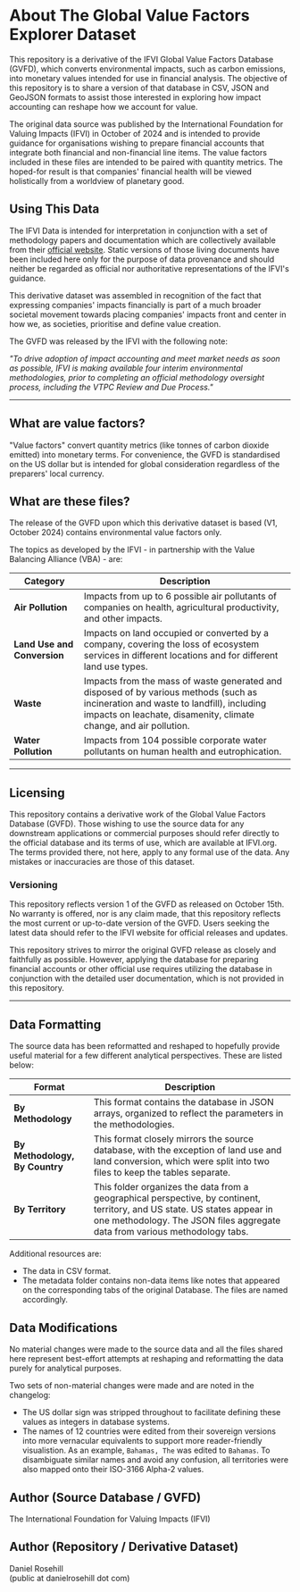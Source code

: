 # About The Global Value Factors Explorer Dataset

This repository is a derivative of the IFVI Global Value Factors Database (GVFD), which converts environmental impacts, such as carbon emissions, into monetary values intended for use in financial analysis. The objective of this repository is to share a version of that database in CSV, JSON and GeoJSON formats to assist those interested in exploring how impact accounting can reshape how we account for value.

The original data source was published by the International Foundation for Valuing Impacts (IFVI) in October of 2024 and is intended to provide guidance for organisations wishing to prepare financial accounts that integrate both financial and non-financial line items. The value factors included in these files are intended to be paired with quantity metrics. The hoped-for result is that companies' financial health will be viewed holistically from a worldview of planetary good.

## Using This Data

The IFVI Data is intended for interpretation in conjunction with a set of methodology papers and documentation which are collectively available from their [official website](https://www.ifvi.org). Static versions of those living documents have been included here only for the purpose of data provenance and should neither be regarded as official nor authoritative representations of the IFVI's guidance.

This derivative dataset was assembled in recognition of the fact that expressing companies' impacts financially is part of a much broader societal movement towards placing companies' impacts front and center in how we, as societies, prioritise and define value creation. 

The GVFD was released by the IFVI with the following note:

*"To drive adoption of impact accounting and meet market needs as soon as possible, IFVI is making available four interim environmental methodologies, prior to completing an official methodology oversight process, including the VTPC Review and Due Process."*
 
 ---

## What are value factors?

"Value factors" convert quantity metrics (like tonnes of carbon dioxide emitted) into monetary terms. For convenience, the GVFD is standardised on the US dollar but is intended for global consideration regardless of the preparers' local currency. 

## What are these files?

The release of the GVFD upon which this derivative dataset is based (V1, October 2024) contains environmental value factors only. 

 The topics as developed by the IFVI - in partnership with the Value Balancing Alliance (VBA) - are:

 | Category                 | Description                                                                                                                              |
|--------------------------|------------------------------------------------------------------------------------------------------------------------------------------|
| **Air Pollution**         | Impacts from up to 6 possible air pollutants of companies on health, agricultural productivity, and other impacts.                       |
| **Land Use and Conversion**| Impacts on land occupied or converted by a company, covering the loss of ecosystem services in different locations and for different land use types. |
| **Waste**                 | Impacts from the mass of waste generated and disposed of by various methods (such as incineration and waste to landfill), including impacts on leachate, disamenity, climate change, and air pollution. |
| **Water Pollution**       | Impacts from 104 possible corporate water pollutants on human health and eutrophication.                                                 |

---
 
 ## Licensing

This repository contains a derivative work of the Global Value Factors Database (GVFD). Those wishing to use the source data for any downstream applications or commercial purposes should refer directly to the official database and its terms of use, which are available at IFVI.org. The terms provided there, not here, apply to any formal use of the data. Any mistakes or inaccuracies are those of this dataset.

### Versioning

This repository reflects version 1 of the GVFD as released on October 15th. No warranty is offered, nor is any claim made, that this repository reflects the most current or up-to-date version of the GVFD. Users seeking the latest data should refer to the IFVI website for official releases and updates.

This repository strives to mirror the original GVFD release as closely and faithfully as possible. However, applying the database for preparing financial accounts or other official use requires utilizing the database in conjunction with the detailed user documentation, which is not provided in this repository.

 ---

 ## Data Formatting

 The source data has been reformatted and reshaped to hopefully provide useful material for a few different analytical perspectives. These are listed below:
 
| **Format**                  | **Description**                                                                                                                                                                                               |
|-----------------------------|---------------------------------------------------------------------------------------------------------------------------------------------------------------------------------------------------------------|
| **By Methodology**           | This format contains the database in JSON arrays, organized to reflect the parameters in the methodologies.                                                                                                   |
| **By Methodology, By Country** | This format closely mirrors the source database, with the exception of land use and land conversion, which were split into two files to keep the tables separate.                                             |
| **By Territory**             | This folder organizes the data from a geographical perspective, by continent, territory, and US state. US states appear in one methodology. The JSON files aggregate data from various methodology tabs. |

Additional resources are:

- The data in CSV format.
- The metadata folder contains non-data items like notes that appeared on the corresponding tabs of the original Database. The files are named accordingly.

## Data Modifications

No material changes were made to the source data and all the files shared here represent best-effort attempts at reshaping and reformatting the data purely for analytical purposes.

Two sets of non-material changes were made and are noted in the changelog:

- The US dollar sign was stripped throughout to facilitate defining these values as integers in database systems. 
- The names of 12 countries were edited from their sovereign versions into more vernacular equivalents to support more reader-friendly visualistion. As an example, `Bahamas, The` was edited to `Bahamas`. To disambiguate similar names and avoid any confusion, all territories were also mapped onto their ISO-3166 Alpha-2 values.

## Author (Source Database / GVFD)

The International Foundation for Valuing Impacts (IFVI)

## Author (Repository / Derivative Dataset)

Daniel Rosehill  
(public at danielrosehill dot com)